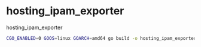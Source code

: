 # hosting_ipam_exporter
hosting_ipam_exporter

```bash
CGO_ENABLED=0 GOOS=linux GOARCH=amd64 go build -o hosting_ipam_exporter .
```